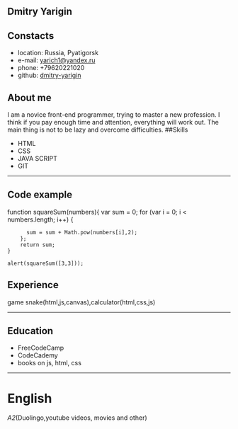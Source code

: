 ## Dmitry Yarigin

## Constacts

- location: Russia, Pyatigorsk
- e-mail: yarich1@yandex.ru
- phone: +79620221020
- github: [dmitry-yarigin](https://gist.github.com/DmitryYarigin/ "git")

## About me
I am a novice front-end programmer, trying to master a new profession. I think if you pay enough time and attention, everything will work out. The main thing is not to be lazy and overcome difficulties.
##Skills

- HTML
- CSS
- JAVA SCRIPT
- GIT

---

## Code example
function squareSum(numbers){
var sum = 0;
for (var i = 0; i < numbers.length; i++) {

          sum = sum + Math.pow(numbers[i],2);
        };
        return sum;
    }

    alert(squareSum([3,3]));

## Experience

game snake(html,js,canvas),calculator(html,css,js)

---

## Education

- FreeCodeCamp
- CodeCademy
- books on js, html, css

---

# English
_A2_(Duolingo,youtube videos, movies and other)
